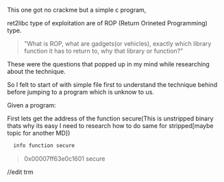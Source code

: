 This one got no crackme but a simple c program,

ret2libc type of exploitation are of ROP (Return Orineted Programming) type.

> "What is ROP, what are gadgets(or vehicles), exactly which library function it has to return to, why that library or function?"

These were the questions that popped up in my mind while researching about the technique.

So I felt to start of with simple file first to understand the technique behind before jumping to a program which is unknow to us.

Given a program:


First lets get the address of the function secure(This is unstripped binary thats why its easy I need to research how to do same for stripped[maybe topic for another MD])

```sh
  info function secure
```

> 0x00007ff63e0c1601  secure

//edit trm




